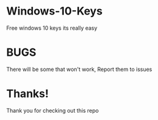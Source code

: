 # Windows-10-Keys
Free windows 10 keys its really easy

# BUGS 
There will be some that won't work, Report them to issues

# Thanks!
Thank you for checking out this repo


